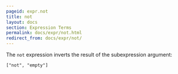 ```yaml
---
pageid: expr.not
title: not
layout: docs
section: Expression Terms
permalink: docs/expr/not.html
redirect_from: docs/expr/not/
---
```


The `not` expression inverts the result of the subexpression argument:

    ["not", "empty"]
